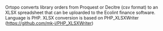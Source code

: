 Ortopo converts library orders from Proquest or Decitre (csv format) to an XLSX spreadsheet that can be uploarded to the Ecolint finance software.
Language is PHP. XLSX conversion is based on PHP_XLSXWriter (https://github.com/mk-j/PHP_XLSXWriter)
